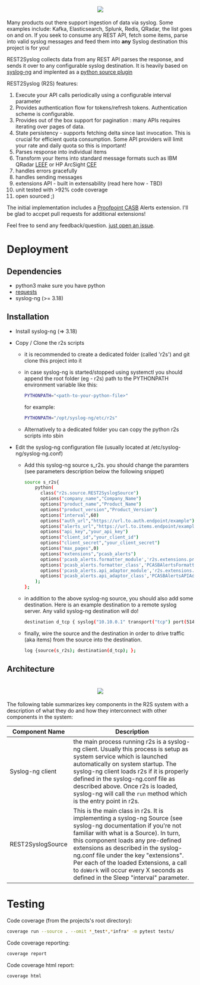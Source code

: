 <h1 align="center">
  <img src="https://repository-images.githubusercontent.com/184577526/6d042f80-7056-11e9-9b2b-8e90c0ab0f40"/>
</h1>

Many products out there support ingestion of data via syslog. Some examples include: Kafka, Elasticsearch, Splunk, Redis, QRadar, the list goes on and on. If you seek to consume any REST API, fetch some items, parse into valid syslog messages and feed them into **any** Syslog destination this project is for you!

REST2Syslog collects data from any REST API parses the response, and sends it over to any configurable syslog destination. It is heavily based on [syslog-ng](https://www.syslog-ng.com/technical-documents/doc/syslog-ng-open-source-edition/3.18/administration-guide/2#TOPIC-1043883) and implented as a [python source plugin](https://www.syslog-ng.com/technical-documents/doc/syslog-ng-open-source-edition/3.18/administration-guide/23#TOPIC-1043966)

REST2Syslog (R2S) features:
1. Execute your API calls periodically using a configurable interval parameter
2. Provides authentication flow for tokens/refresh tokens. Authentication scheme is configurable.
3. Provides out of the box support for pagination : many APIs requires iterating over pages of data.
4. State persistency - supports fetching delta since last invocation. This is crucial for efficient quota consumption. Some API providers will limit your rate and daily quota so this is important!
5. Parses response into individual items
6. Transform your Items into standard message formats such as IBM QRadar [LEEF](https://www.ibm.com/developerworks/community/wikis/form/anonymous/api/wiki/9989d3d7-02c1-444e-92be-576b33d2f2be/page/3dc63f46-4a33-4e0b-98bf-4e55b74e556b/attachment/a19b9122-5940-4c89-ba3e-4b4fc25e2328/media/QRadar_LEEF_Format_Guide.pdf) or HP ArcSight [CEF](https://community.microfocus.com/dcvta86296/attachments/dcvta86296/connector-documentation/1197/2/CommonEventFormatV25.pdf)
7. handles errors gracefully
8. handles sending messages
9. extensions API - built in extensability (read here how - TBD)
10. unit tested with >92% code coverage
11. open sourced ;)

The initial implementation includes a [Proofpoint CASB](https://www.proofpoint.com/au/products/cloud-app-security-broker) Alerts extension. I'll be glad to accpet pull requests for additional extensions!

Feel free to send any feedback/question. [just open an issue](https://github.com/chenbekor/Rest2Syslog/issues).

# Deployment
## Dependencies
   - python3
   make sure you have python
   - [requests](https://2.python-requests.org/en/master/)
   - syslog-ng (>= 3.18)

## Installation
   - Install syslog-ng (=> 3.18)
   - Copy / Clone the r2s scripts

     - it is recommended to create a dedicated folder (called 'r2s') and git clone this project into it

     - in case syslog-ng is started/stopped using systemctl you should append the root folder (eg - r2s) path to the PYTHONPATH environment variable like this:
        ```sh
        PYTHONPATH="<path-to-your-python-file>"
        ```
        for example:
        ```sh
        PYTHONPATH="/opt/syslog-ng/etc/r2s"
        ```

      - Alternatively to a dedicated folder you can copy the python r2s scripts into sbin
   
   - Edit the syslog-ng configuration file (usually located at /etc/syslog-ng/syslog-ng.conf)

      - Add this syslog-ng source s_r2s. you should change the paramters (see parameters description below the following snippet)
        ```sh
        source s_r2s{
            python(
              class("r2s.source.REST2SyslogSource")
              options("company_name","Company_Name")
              options("product_name","Product_Name")
              options("product_version","Product_Version")
              options("interval",60)
              options("auth_url","https://url.to.auth.endpoint/example")
              options("alerts_url","https://url.to.items.endpoint/example")
              options("api_key","your_api_key")
              options("client_id","your_client_id")
              options("client_secret","your_client_secret")
              options("max_pages",0)
              options("extensions","pcasb_alerts")
              options('pcasb_alerts.formatter_module','r2s.extensions.proofpoint.pcasb.alerts_formatter')
              options('pcasb_alerts.formatter_class','PCASBAlertsFormatter')
              options('pcasb_alerts.api_adaptor_module','r2s.extensions.proofpoint.pcasb.alerts_api_adaptor')
              options('pcasb_alerts.api_adaptor_class','PCASBAlertsAPIAdaptor')
            );
        };
        ```
      - in addition to the above syslog-ng source, you should also add some destination. Here is an example destination to a remote syslog server. Any valid syslog-ng destination will do!
        ```sh
        destination d_tcp { syslog("10.10.0.1" transport("tcp") port(514) ); };
        ```
      - finally, wire the source and the destination in order to drive traffic (aka items) from the source into the destination.
        ```sh
        log {source(s_r2s); destination(d_tcp); };
        ```


## Architecture

<h1 align="center">
  <img src="https://github.com/chenbekor/Rest2Syslog/blob/master/wiki/images/R2S-Architecture.png"/>
</h1>

The following table summarizes key components in the R2S system with a description of what they do and how they interconnect with other components in the system:
<table>
<thead>
<tr>
<th>Component Name</th><th>Description</th>
</tr>
</thead>
<tbody>
<tr>
<td>Syslog-ng client</td>
<td>the main process running r2s is a syslog-ng client. Usually this process is setup as system service which is launched automatically on system startup. The syslog-ng client loads r2s if it is properly defined in the syslog-ng.conf file as described above. Once r2s is loaded, syslog-ng will call the <code>run</code> method which is the entry point in r2s.
</td>
</tr>
<tr>
<td>REST2SyslogSource</td>
<td>This is the main class in r2s. It is implementing a syslog-ng Source (see syslog-ng documentation if you're not familiar with what is a Source). In turn, this component loads any pre-defined extensions as described in the syslog-ng.conf file under the key "extensions". Per each of the loaded Extensions, a call to <code>doWork</code> will occur every X seconds as defined in the Sleep "interval" parameter.</td>
</tr>
</table>

# Testing
Code coverage (from the projects's root directory):
```sh
coverage run --source . --omit *_test*,*infra* -m pytest tests/
```
Code coverage reporting:
```sh
coverage report
```
Code coverage html report:
```sh
coverage html
```
